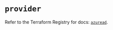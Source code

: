 # `provider`

Refer to the Terraform Registry for docs: [`azuread`](https://registry.terraform.io/providers/hashicorp/azuread/3.2.0/docs).
